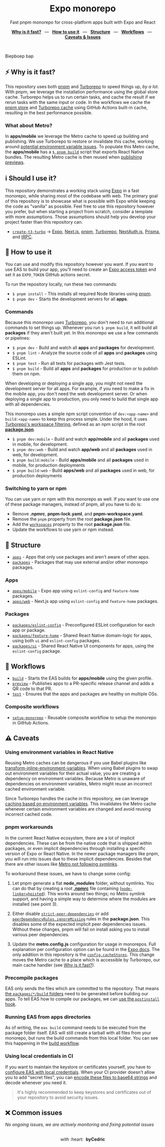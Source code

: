 <div align="center">
  <h1>Expo monorepo</h1>
  <p>Fast pnpm monorepo for cross-platform apps built with Expo and React</p>
</div>

<p align="center">
  <a href="https://github.com/byCedric/expo-monorepo-example#-why-is-it-fast"><b>Why is it fast?</b></a>
  &ensp;&mdash;&ensp;
  <a href="https://github.com/byCedric/expo-monorepo-example#-how-to-use-it"><b>How to use it</b></a>
  &ensp;&mdash;&ensp;
  <a href="https://github.com/byCedric/expo-monorepo-example#-structure"><b>Structure</b></a>
  &ensp;&mdash;&ensp;
  <a href="https://github.com/byCedric/expo-monorepo-example#-workflows"><b>Workflows</b></a>
  &ensp;&mdash;&ensp;
  <a href="https://github.com/byCedric/expo-monorepo-example#%EF%B8%8F-caveats"><b>Caveats & Issues</b></a>
</p>


<br />

Biepboep bap

## ⚡ Why is it fast?

This repository uses both [pnpm](https://pnpm.io/) and [Turborepo](https://turbo.build/repo) to speed things up, _by a lot_. With pnpm, we leverage the installation performance using the global store cache. Turborepo helps us to run certain tasks, and cache the result if we rerun tasks with the same input or code. In the workflows we cache the [pnpm store](./.github/actions/setup-monorepo/action.yml#L37) and [Turborepo cache](./.github/actions/setup-monorepo/action.yml#L50-L56) using GitHub Actions built-in cache, resulting in the best performance possible.

### What about Metro?

In **apps/mobile** we leverage the Metro cache to speed up building and publishing. We use Turborepo to restore or invalidate this cache, working around [potential environment variable issues](#using-environment-variables-in-react-native). To populate this Metro cache, the **apps/mobile** has a [`$ pnpm build`](./apps/mobile/package.json#L9) script that exports React Native bundles. The resulting Metro cache is then reused when [publishing previews](./.github/workflows/preview.yml#L26-L28).

## ℹ️ Should I use it?

This repository demonstrates a working stack using [Expo](https://docs.expo.dev/) in a fast monorepo, while sharing most of the codebase with web. The primary goal of this repository is to showcase what is possible with Expo while keeping the code as "vanilla" as possible. Feel free to use this repository however you prefer, but when starting a project from scratch, consider a template with more assumptions. Those assumptions should help you develop your project faster than this repository can.

- [`create-t3-turbo`](https://github.com/t3-oss/create-t3-turbo) → [Expo](https://docs.expo.dev/), [Next.js](https://nextjs.org/), [pnpm](https://pnpm.io/), [Turborepo](https://turbo.build/repo), [NextAuth.js](https://next-auth.js.org/), [Prisma](https://www.prisma.io/), and [tRPC](https://trpc.io/).

## 🚀 How to use it

You can use and modify this repository however you want. If you want to use EAS to build your app, you'll need to create an [Expo access token](https://expo.dev/accounts/[account]/settings/access-tokens) and set it as `EXPO_TOKEN` GitHub actions secret.

To run the repository locally, run these two commands:

- `$ pnpm install` - This installs all required Node libraries using [pnpm](https://pnpm.io/).
- `$ pnpm dev` - Starts the development servers for all **apps**.

### Commands

Because this monorepo uses [Turborepo](https://turbo.build/repo), you don't need to run additional commands to set things up. Whenever you run `$ pnpm build`, it will build all **packages** if they aren't built yet. In this monorepo we use a few commands or pipelines:

- `$ pnpm dev` - Build and watch all **apps** and **packages** for development.
- `$ pnpm lint` - Analyze the source code of all **apps** and **packages** using ESLint.
- `$ pnpm test` - Run all tests for packages with Jest tests.
- `$ pnpm build` - Build all **apps** and **packages** for production or to publish them on npm.

When developing or deploying a single app, you might not need the development server for all apps. For example, if you need to make a fix in the mobile app, you don't need the web development server. Or when deploying a single app to production, you only need to build that single app with all dependencies.

This monorepo uses a simple npm script convention of `dev:<app-name>` and `build:<app-name>` to keep this process simple. Under the hood, it uses [Turborepo's workspace filtering](https://turbo.build/repo/docs/core-concepts/monorepos/filtering), defined as an npm script in the root [**package.json**](./package.json).

- `$ pnpm dev:mobile` - Build and watch **app/mobile** and all **packages** used in mobile, for development.
- `$ pnpm dev:web` - Build and watch **app/web** and all **packages** used in web, for development.
- `$ pnpm build:mobile` - Build **apps/mobile** and all **packages** used in mobile, for production deployments
- `$ pnpm build:web` - Build **apps/web** and all **packages** used in web, for production deployments

### Switching to yarn or npm

You can use yarn or npm with this monorepo as well. If you want to use one of these package managers, instead of pnpm, all you have to do is:

- Remove **.npmrc**, **pnpm-lock.yaml**, and **pnpm-workspace.yaml**.
- Remove the `pnpm` property from the root **package.json** file.
- Add the [`workspaces`](https://docs.npmjs.com/cli/v8/using-npm/workspaces) property to the root **package.json** file.
- Update the workflows to use yarn or npm instead.

## 📁 Structure

- [`apps`](./apps) - Apps that only use packages and aren't aware of other apps.
- [`packages`](./packages) - Packages that may use external and/or other monorepo packages.

### Apps

- [`apps/mobile`](./apps/mobile) - Expo app using `eslint-config` and `feature-home` packages.
- [`apps/web`](./apps/web) - Next.js app using `eslint-config` and `feature-home` packages.

### Packages

- [`packages/eslint-config`](./packages/eslint-config) - Preconfigured ESLint configuration for each app or package.
- [`packages/feature-home`](./packages/feature-home) - Shared React Native domain-logic for apps, using both `ui` and `eslint-config` packages.
- [`packages/ui`](./packages/ui) - Shared React Native UI components for apps, using the `eslint-config` package.

## 👷 Workflows

- [`build`](./.github/workflows/build.yml) - Starts the EAS builds for **apps/mobile** using the given profile.
- [`preview`](./.github/workflows/preview.yml) - Publishes apps to a PR-specific release channel and adds a QR code to that PR.
- [`test`](./.github/workflows/test.yml) - Ensures that the apps and packages are healthy on multiple OSs.

### Composite workflows

- [`setup-monorepo`](./.github/actions/setup-monorepo/action.yml) - Reusable composite workflow to setup the monorepo in GitHub Actions.

## ⚠️ Caveats

### Using environment variables in React Native

Reusing Metro caches can be dangerous if you use Babel plugins like [transform-inline-environment-variables](https://babeljs.io/docs/en/babel-plugin-transform-inline-environment-variables/). When using Babel plugins to swap out environment variables for their actual value, you are creating a dependency on environment variables. Because Metro is unaware of dependencies on environment variables, Metro might reuse an incorrect cached environment variable.

Since Turborepo handles the cache in this repository, we can leverage [caching based on environment variables](https://turbo.build/repo/docs/core-concepts/caching#altering-caching-based-on-environment-variables). This invalidates the Metro cache whenever certain environment variables are changed and avoid reusing incorrect cached code.

### pnpm workarounds

In the current React Native ecosystem, there are a lot of implicit dependencies. These can be from the native code that is shipped within packages, or even implicit dependencies through installing a specific version of Expo or React Native. In the newer package managers like pnpm, you will run into issues due to these implicit dependencies. Besides that there are other issues like [Metro not following symlinks](https://github.com/facebook/metro/issues/1).

To workaround these issues, we have to change some config:

1. Let pnpm generate a flat **node_modules** folder, without symlinks. You can do that by creating a root [**.npmrc**](./.npmrc) file containing ([`node-linker=hoisted`](https://pnpm.io/npmrc#node-linker)). This works around two things; no Metro symlink support, and having a simple way to determine where the modules are installed (see point 3).

2. Either disable [`strict-peer-dependencies`](https://pnpm.io/npmrc#strict-peer-dependencies) or add [`peerDependencyRules.ignoreMissing`](./package.json#L14-L22) rules in the **package.json**. This disables some of the expected implicit peer dependencies issues. Without these changes, pnpm will fail on install asking you to install various peer dependencies.

3. Update the **metro.config.js** configuration for usage in monorepos. Full explanation per configuration option can be found in the [Expo docs](https://docs.expo.dev/guides/monorepos/#modify-the-metro-config). The only addition in this repository is the [`config.cacheStores`](./apps/mobile/metro.config.js#L22-L24). This change moves the Metro cache to a place which is accessible by Turborepo, our main cache handler (see [Why is it fast?](#-why-is-it-fast)).


### Precompile packages

EAS only sends the files which are committed to the repository. That means [the `packages/*/build` folders](.gitignore#L3) need to be generated before building our apps. To tell EAS how to compile our packages, we can [use the `postinstall` hook](https://docs.expo.dev/build-reference/how-tos/#how-to-set-up-eas-build-with).

### Running EAS from apps directories

As of writing, the `eas build` command needs to be executed from the package folder itself. EAS will still create a tarball with all files from your monorepo, but runs the build commands from this local folder. You can see this happening in the [build workflow](./.github/workflows/build.yml#L32).

### Using local credentials in CI

If you want to maintain the keystore or certificates yourself, you have to [configure EAS with local credentials](https://docs.expo.dev/app-signing/local-credentials/#credentialsjson). When your CI provider doesn't allow you to add "secret files", you can [encode these files to base64 strings](https://docs.expo.dev/app-signing/local-credentials/#using-local-credentials-on-builds-triggered-from) and decode whenever you need it.

> It's highly recommended to keep keystores and certificates out of your repository to avoid security issues.

## ❌ Common issues

_No ongoing issues, we are actively monitoring and fixing potential issues_

<div align="center">
  <br />
  with&nbsp;:heart:&nbsp;&nbsp;<strong>byCedric</strong>
  <br />
</div>
